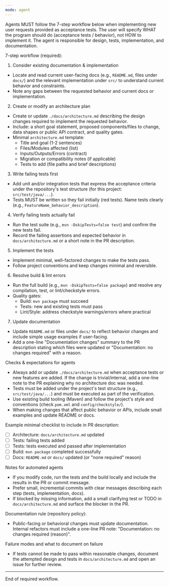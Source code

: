 ```yaml
---
mode: agent
---
```

Agents MUST follow the 7-step workflow below when implementing new user requests provided as acceptance tests. The user will specify WHAT the program should do (acceptance tests / behavior), not HOW to implement it. The agent is responsible for design, tests, implementation, and documentation.

7-step workflow (required):

1) Consider existing documentation & implementation
  - Locate and read current user-facing docs (e.g., `README.md`, files under `docs/`) and the relevant implementation under `src/` to understand current behavior and constraints.
  - Note any gaps between the requested behavior and current docs or implementation.

2) Create or modify an architecture plan
  - Create or update `./docs/architecture.md` describing the design changes required to implement the requested behavior.
  - Include: a short goal statement, proposed components/files to change, data shapes or public API contract, and quality gates.
  - Minimal `architecture.md` template:
    - Title and goal (1-2 sentences)
    - Files/Modules affected (list)
    - Inputs/Outputs/Errors (contract)
    - Migration or compatibility notes (if applicable)
    - Tests to add (file paths and brief descriptions)

3) Write failing tests first
  - Add unit and/or integration tests that express the acceptance criteria under the repository's test structure (for this project: `src/test/java/...`).
  - Tests MUST be written so they fail initially (red tests). Name tests clearly (e.g., `FeatureName_behavior_description`).

4) Verify failing tests actually fail
  - Run the test suite (e.g., `mvn -DskipTests=false test`) and confirm the new tests fail.
  - Record the failing assertions and expected behavior in `docs/architecture.md` or a short note in the PR description.

5) Implement the tests
  - Implement minimal, well-factored changes to make the tests pass.
  - Follow project conventions and keep changes minimal and reversible.

6) Resolve build & lint errors
  - Run the full build (e.g., `mvn -DskipTests=false package`) and resolve any compilation, test, or lint/checkstyle errors.
  - Quality gates:
    - Build: `mvn package` must succeed
    - Tests: new and existing tests must pass
    - Lint/Style: address checkstyle warnings/errors where practical

7) Update documentation
  - Update `README.md` or files under `docs/` to reflect behavior changes and include simple usage examples if user-facing.
  - Add a one-line "Documentation changes" summary to the PR description stating which files were updated or "Documentation: no changes required" with a reason.

Checks & expectations for agents
  - Always add or update `./docs/architecture.md` when acceptance tests or new features are added. If the change is trivial/internal, add a one-line note to the PR explaining why no architecture doc was needed.
  - Tests must be added under the project's test structure (e.g., `src/test/java/...`) and must be executed as part of the verification.
  - Use existing build tooling (Maven) and follow the project's style and conventions (check `pom.xml` and `config/checkstyle/`).
  - When making changes that affect public behavior or APIs, include small examples and update README or docs.

Example minimal checklist to include in PR description:
  - [ ] Architecture: `docs/architecture.md` updated
  - [ ] Tests: failing tests added
  - [ ] Tests: tests executed and passed after implementation
  - [ ] Build: `mvn package` completed successfully
  - [ ] Docs: `README.md` or `docs/` updated (or "none required" reason)

Notes for automated agents
  - If you modify code, run the tests and the build locally and include the results in the PR or commit message.
  - Prefer small, incremental commits with clear messages describing each step (tests, implementation, docs).
  - If blocked by missing information, add a small clarifying test or TODO in `docs/architecture.md` and surface the blocker in the PR.

Documentation rule (repository policy):
  - Public-facing or behavioral changes must update documentation. Internal refactors must include a one-line PR note: "Documentation: no changes required (reason)".

Failure modes and what to document on failure
  - If tests cannot be made to pass within reasonable changes, document the attempted design and tests in `docs/architecture.md` and open an issue for further review.

----

End of required workflow.